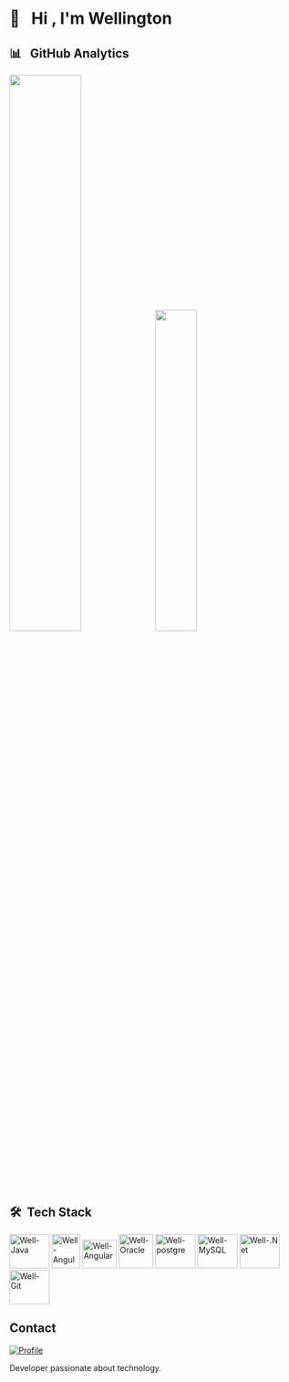 
<h1 aling="left">👋 &nbsp; Hi <img height="30px">, I'm Wellington</h1>

 <!---🔭 I’m currently working at [Empresa](Link daEmpresa)
- 💬 Ask me about **Java, Spring Boot, SQL**
- 👨‍💻 More at [wellington.dev](https://wellington.dev)-->

## 📊 &nbsp; GitHub Analytics
<p style="display: inline_block">
<img width="50%" src="https://github-readme-stats.vercel.app/api?username=wlusbar&show_icons=true&theme=dracula&include_all_commits=true"/>
<img width="38%" src="https://github-readme-stats.vercel.app/api/top-langs/?username=anuraghazra&layout=compact&theme=dracula"/>
</p>

## 🛠 &nbsp;Tech Stack
<div style="display: inline_block">
  <img aling="center" alt="Well-Java" height="60" width="70" src="https://cdn.jsdelivr.net/gh/devicons/devicon/icons/java/java-original-wordmark.svg">
  <img aling="center" alt="Well-Angular" height="60" width="50" src="https://cdn.jsdelivr.net/gh/devicons/devicon/icons/spring/spring-original-wordmark.svg">
  <img aling="center" alt="Well-Angular" height="50" width="60" src="https://cdn.jsdelivr.net/gh/devicons/devicon/icons/angularjs/angularjs-original.svg">
  <img aling="center" alt="Well-Oracle" height="60" width="60" src="https://cdn.jsdelivr.net/gh/devicons/devicon/icons/oracle/oracle-original.svg">
  <img aling="center" alt="Well-postgre" height="60" width="70" src="https://cdn.jsdelivr.net/gh/devicons/devicon/icons/postgresql/postgresql-plain-wordmark.svg">
  <img aling="center" alt="Well-MySQL" height="60" width="70" src="https://cdn.jsdelivr.net/gh/devicons/devicon/icons/mysql/mysql-original-wordmark.svg">
  <img aling="center" alt="Well-.Net" height="60" width="70" src="https://icongr.am/devicon/dot-net-original-wordmark.svg?size=128&color=ffffff">
  <img aling="center" alt="Well-Git" height="60" width="70" src="https://icongr.am/devicon/git-original.svg?size=131&color=c8b014">
  <br>
</div>
<!-- uso com badges
<div style="display: inline_block">
<br/>
    <img aling="center" alt="Java" src="https://img.shields.io/badge/Java-ED8B00?style=for-the-badge&logo=openjdk&logoColor=white"/>
     <img aling="center" alt="Spring" src="https://img.shields.io/badge/Spring-6DB33F?style=for-the-badge&logo=spring&logoColor=white"/>
    <img aling="center" alt="Angular" src="https://img.shields.io/badge/Angular-DD0031?style=for-the-badge&logo=angular&logoColor=white"/>
    <img aling="center" alt="PostgreSQL" src="https://img.shields.io/badge/PostgreSQL-316192?style=for-the-badge&logo=postgresql&logoColor=white"/>
     <img aling="center" alt="Oracle" src="https://img.shields.io/badge/Oracle-F80000?style=for-the-badge&logo=oracle&logoColor=black"/>
     <img aling="center" alt="MySQL" src="https://img.shields.io/badge/MySQL-005C84?style=for-the-badge&logo=mysql&logoColor=white"/>
    <img aling="center" alt=".Net" src="https://img.shields.io/badge/.NET-5C2D91?style=for-the-badge&logo=.net&logoColor=white"/>
</div>-->

## Contact
[![Profile](https://img.shields.io/badge/LinkedIn-0077B5?style=for-the-badge&logo=linkedin&logoColor=white)](https://www.linkedin.com/in/wellingtonluizsb/)
<!--[![Profile](https://img.shields.io/badge/WhatsApp-25D366?style=for-the-badge&logo=whatsapp&logoColor=white)](https://api.whatsapp.com/send?phone=5531993862869&text=Ol%C3%A1!!!)
[![Profile](https://img.shields.io/badge/Wellington-05122A?style=flat&logo=instagram)](https://www.instagram.com/wellingtonbarbosa5205/)
-->
<p aling="left">Developer passionate about technology.</p>

